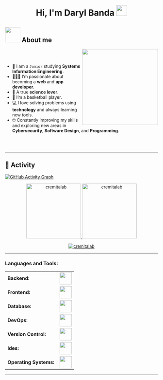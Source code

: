 <h1 align="center">Hi, I'm Daryl Banda <img src="https://media.giphy.com/media/hvRJCLFzcasrR4ia7z/giphy.gif" width="35"></h1>

## <picture><img src = "https://github.com/7oSkaaa/7oSkaaa/blob/main/Images/about_me.gif?raw=true" width = 50px></picture> About me

<picture> <img align="right" src="https://github.com/7oSkaaa/7oSkaaa/blob/main/Images/Right_Side.gif?raw=true" width = 250px></picture>

<br><br>

- :school: I am a `Junior` studying **Systems Information Engineering**.
- 👩🏻‍💻 I’m passionate about becoming a **web** and **app developer**.
- 🔬 A true **science lover**.
- 🏀 I’m a basketball player.
- :computer: I love solving problems using **technology** and always learning new tools.
- :nerd_face: Constantly improving my skills and exploring new areas in **Cybersecurity**, **Software Design**, and **Programming**.

<br>
<br>

------

## 🧠 Activity


[![GitHub Activity Graph](https://github-readme-activity-graph.vercel.app/graph?username=cremitalab&theme=merko)](https://github.com/cremitalab/github-readme-activity-graph)

<div align="center">
  <a href="https://github.com/cremitalab">
    <img height="180em" src="https://github-readme-stats.vercel.app/api/top-langs?username=cremitalab&show_icons=true&locale=en&layout=compact&theme=merko" alt="cremitalab"/>
    <img height="180em" src="https://github-readme-stats.vercel.app/api?username=cremitalab&show_icons=true&locale=en&layout=compact&theme=merko" alt="cremitalab"/>
  </a>
</div>
<p align="center">
  <a href="https://github.com/cremitalab">
    <img src="https://github-readme-streak-stats.herokuapp.com/?user=cremitalab&&theme=merko" alt="cremitalab" />
  </a>
</p>

------

<h3 align="left">Languages and Tools:</h3>
<table>
    <tr>
        <td style="font-weight: bold; padding-right: 10px; vertical-align: center; border: none;">Backend:</td>
        <td><img height="40" src="https://skillicons.dev/icons?i=php,java,cs,net,python,laravel,spring,maven,hibernate,nginx"/></td>
    </tr>
    <tr>
        <td style="font-weight: bold; padding-right: 10px; vertical-align: center;">Frontend:</td>
        <td><img height="40" src="https://skillicons.dev/icons?i=bootstrap,html,css"/></td>
    </tr>
    <tr>
        <td style="font-weight: bold; padding-right: 10px; vertical-align: center; border: none;">Database:</td>
        <td><img height="40" src="https://skillicons.dev/icons?i=mysql,postgresql,mongodb"/></td>
    </tr>
    <tr>
        <td style="font-weight: bold; padding-right: 10px; vertical-align: center; border: none;">DevOps:</td>
        <td><img height="40" src="https://skillicons.dev/icons?i=docker"/></td>
    </tr>
    <tr>
        <td style="font-weight: bold; padding-right: 10px; vertical-align: center; border: none;">Version Control:</td>
        <td><img height="40" src="https://skillicons.dev/icons?i=git,github"/></td>
    </tr>
    <tr>
        <td style="font-weight: bold; padding-right: 10px; vertical-align: center; border: none;">Ides:</td>
        <td><img height="40" src="https://skillicons.dev/icons?i=vscode,eclipse,visualstudio"/></td>
    </tr>
    <tr>
        <td style="font-weight: bold; padding-right: 10px; vertical-align: center; border: none;">Operating Systems:</td>
        <td><img height="40" src="https://skillicons.dev/icons?i=windows,ubuntu,debian,popos"/></td>
    </tr>
</table>

------
